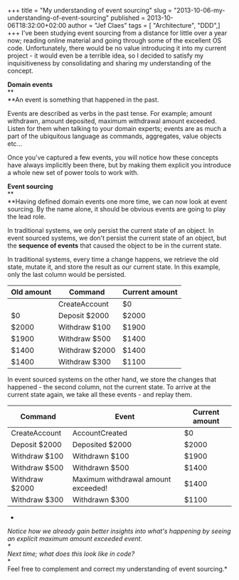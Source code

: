 +++
title = "My understanding of event sourcing"
slug = "2013-10-06-my-understanding-of-event-sourcing"
published = 2013-10-06T18:32:00+02:00
author = "Jef Claes"
tags = [ "Architecture", "DDD",]
+++
I've been studying event sourcing from a distance for little over a year
now; reading online material and going through some of the excellent OS
code. Unfortunately, there would be no value introducing it into my
current project - it would even be a terrible idea, so I decided to
satisfy my inquisitiveness by consolidating and sharing my understanding
of the concept.  
  
**Domain events**  
**  
**An event is something that happened in the past.  
  
Events are described as verbs in the past tense. For example; amount
withdrawn, amount deposited, maximum withdrawal amount exceeded. Listen
for them when talking to your domain experts; events are as much a part
of the ubiquitous language as commands, aggregates, value objects
etc...  
  
Once you've captured a few events, you will notice how these concepts
have always implicitly been there, but by making them explicit you
introduce a whole new set of power tools to work with.  
  
**Event sourcing**  
**  
**Having defined domain events one more time, we can now look at event
sourcing. By the name alone, it should be obvious events are going to
play the lead role.  
  
In traditional systems, we only persist the current state of an object.
In event sourced systems, we don't persist the current state of an
object, but the **sequence of events** that caused the object to be in
the current state.  
  
In traditional systems, every time a change happens, we retrieve the old
state, mutate it, and store the result as our current state. In this
example, only the last column would be persisted.  
  

<table>
<thead>
<tr class="header">
<th><strong>Old amount</strong></th>
<th><strong>Command</strong></th>
<th><strong>Current amount</strong></th>
</tr>
</thead>
<tbody>
<tr class="odd">
<td></td>
<td>CreateAccount</td>
<td>$0</td>
</tr>
<tr class="even">
<td>$0</td>
<td>Deposit $2000</td>
<td>$2000</td>
</tr>
<tr class="odd">
<td>$2000</td>
<td>Withdraw $100</td>
<td>$1900</td>
</tr>
<tr class="even">
<td>$1900</td>
<td>Withdraw $500</td>
<td>$1400</td>
</tr>
<tr class="odd">
<td>$1400</td>
<td>Withdraw $2000</td>
<td>$1400</td>
</tr>
<tr class="even">
<td>$1400</td>
<td>Withdraw $300</td>
<td>$1100</td>
</tr>
</tbody>
</table>

  
In event sourced systems on the other hand, we store the changes that
happened - the second column, not the current state. To arrive at the
current state again, we take all these events - and replay them.  
  

<table>
<thead>
<tr class="header">
<th><strong>Command</strong></th>
<th><strong>Event</strong></th>
<th><strong>Current amount</strong></th>
</tr>
</thead>
<tbody>
<tr class="odd">
<td>CreateAccount</td>
<td>AccountCreated</td>
<td>$0</td>
</tr>
<tr class="even">
<td>Deposit $2000</td>
<td>Deposited $2000</td>
<td>$2000</td>
</tr>
<tr class="odd">
<td>Withdraw $100</td>
<td>Withdrawn $100</td>
<td>$1900</td>
</tr>
<tr class="even">
<td>Withdraw $500</td>
<td>Withdrawn $500</td>
<td>$1400</td>
</tr>
<tr class="odd">
<td>Withdraw $2000</td>
<td>Maximum withdrawal amount exceeded! </td>
<td>$1400</td>
</tr>
<tr class="even">
<td>Withdraw $300</td>
<td>Withdrawn $300</td>
<td>$1100</td>
</tr>
</tbody>
</table>

*  
*Notice how we already gain better insights into what's happening by
seeing an explicit *maximum amount exceeded* event.  
*  
Next time; what does this look like in code?*  
*  
Feel free to complement and correct my understanding of event sourcing.*
